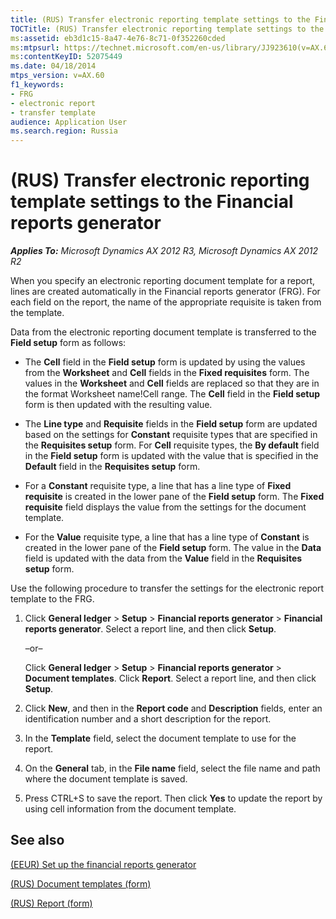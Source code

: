 ```yaml
---
title: (RUS) Transfer electronic reporting template settings to the Financial reports generator
TOCTitle: (RUS) Transfer electronic reporting template settings to the Financial reports generator
ms:assetid: eb3d1c15-8a47-4e76-8c71-0f352260cded
ms:mtpsurl: https://technet.microsoft.com/en-us/library/JJ923610(v=AX.60)
ms:contentKeyID: 52075449
ms.date: 04/18/2014
mtps_version: v=AX.60
f1_keywords:
- FRG
- electronic report
- transfer template
audience: Application User
ms.search.region: Russia
---
```


# (RUS) Transfer electronic reporting template settings to the Financial reports generator 


_**Applies To:** Microsoft Dynamics AX 2012 R3, Microsoft Dynamics AX 2012 R2_

When you specify an electronic reporting document template for a report, lines are created automatically in the Financial reports generator (FRG). For each field on the report, the name of the appropriate requisite is taken from the template.

Data from the electronic reporting document template is transferred to the **Field setup** form as follows:

  - The **Cell** field in the **Field setup** form is updated by using the values from the **Worksheet** and **Cell** fields in the **Fixed requisites** form. The values in the **Worksheet** and **Cell** fields are replaced so that they are in the format Worksheet name\!Cell range. The **Cell** field in the **Field setup** form is then updated with the resulting value.

  - The **Line type** and **Requisite** fields in the **Field setup** form are updated based on the settings for **Constant** requisite types that are specified in the **Requisites setup** form. For **Cell** requisite types, the **By default** field in the **Field setup** form is updated with the value that is specified in the **Default** field in the **Requisites setup** form.

  - For a **Constant** requisite type, a line that has a line type of **Fixed requisite** is created in the lower pane of the **Field setup** form. The **Fixed requisite** field displays the value from the settings for the document template.

  - For the **Value** requisite type, a line that has a line type of **Constant** is created in the lower pane of the **Field setup** form. The value in the **Data** field is updated with the data from the **Value** field in the **Requisites setup** form.

Use the following procedure to transfer the settings for the electronic report template to the FRG.

1.  Click **General ledger** \> **Setup** \> **Financial reports generator** \> **Financial reports generator**. Select a report line, and then click **Setup**.
    
    –or–
    
    Click **General ledger** \> **Setup** \> **Financial reports generator** \> **Document templates**. Click **Report**. Select a report line, and then click **Setup**.

2.  Click **New**, and then in the **Report code** and **Description** fields, enter an identification number and a short description for the report.

3.  In the **Template** field, select the document template to use for the report.

4.  On the **General** tab, in the **File name** field, select the file name and path where the document template is saved.

5.  Press CTRL+S to save the report. Then click **Yes** to update the report by using cell information from the document template.

## See also

[(EEUR) Set up the financial reports generator](eeur-set-up-the-financial-reports-generator.md)

[(RUS) Document templates (form)](https://technet.microsoft.com/en-us/library/jj923585\(v=ax.60\))

[(RUS) Report (form)](https://technet.microsoft.com/en-us/library/jj853247\(v=ax.60\))

  


